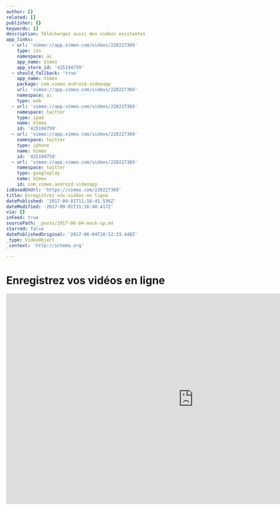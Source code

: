```yaml
---
author: []
related: []
publisher: {}
keywords: []
description: Téléchargez aussi des vidéos existantes
app_links:
  - url: 'vimeo://app.vimeo.com/videos/220227369'
    type: ios
    namespace: ai
    app_name: Vimeo
    app_store_id: '425194759'
  - should_fallback: 'true'
    app_name: Vimeo
    package: com.vimeo.android.videoapp
    url: 'vimeo://app.vimeo.com/videos/220227369'
    namespace: ai
    type: web
  - url: 'vimeo://app.vimeo.com/videos/220227369'
    namespace: twitter
    type: ipad
    name: Vimeo
    id: '425194759'
  - url: 'vimeo://app.vimeo.com/videos/220227369'
    namespace: twitter
    type: iphone
    name: Vimeo
    id: '425194759'
  - url: 'vimeo://app.vimeo.com/videos/220227369'
    namespace: twitter
    type: googleplay
    name: Vimeo
    id: com.vimeo.android.videoapp
isBasedOnUrl: 'https://vimeo.com/220227369'
title: Enregistrez vos vidéos en ligne
datePublished: '2017-09-01T11:16:41.536Z'
dateModified: '2017-09-01T11:16:40.417Z'
via: {}
inFeed: true
sourcePath: _posts/2017-06-04-mock-up.md
starred: false
datePublishedOriginal: '2017-06-04T20:52:33.440Z'
_type: VideoObject
_context: 'http://schema.org'

---
```

# **Enregistrez vos vidéos en ligne**

<iframe src="https://cdn.embedly.com/widgets/media.html?src=https%3A%2F%2Fplayer.vimeo.com%2Fvideo%2F220227369&amp;url=https%3A%2F%2Fvimeo.com%2F220227369&amp;image=https%3A%2F%2Fi.vimeocdn.com%2Fvideo%2F638179540_1280.jpg&amp;key=a715cf41cc93453ca338d350cd26f87b&amp;type=text%2Fhtml&amp;schema=vimeo" width="1000" height="563" scrolling="no" frameborder="0" allowfullscreen="" style=""></iframe>